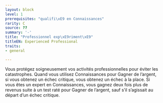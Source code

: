 ```yaml
---
layout: block
level: 1
prerequisites: "qualifi\xE9 en Connaissances"
rarity: C
source: ??
summary: '-'
title: "Professionnel exp\xE9riment\xE9"
titleEN: Experienced Professional
traits:
- general

---
```


<p>Vous protégez soigneusement vos activités professionnelles pour éviter les catastrophes. Quand vous utilisez Connaissances pour Gagner de l’argent, si vous obtenez un échec critique, vous obtenez un échec à la place. Si vous êtes un expert en Connaissances, vous gagnez deux fois plus de revenus suite à un test raté pour Gagner de l’argent, sauf s’il s’agissait au départ d’un échec critique.</p>